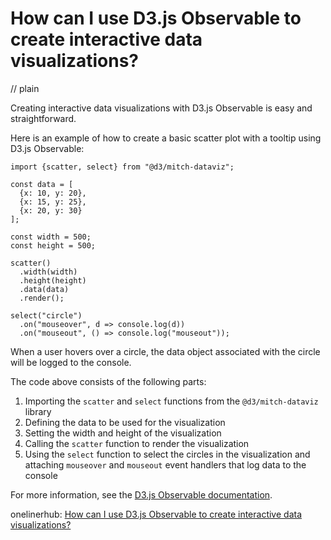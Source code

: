 # How can I use D3.js Observable to create interactive data visualizations?
// plain

Creating interactive data visualizations with D3.js Observable is easy and straightforward.

Here is an example of how to create a basic scatter plot with a tooltip using D3.js Observable:

```
import {scatter, select} from "@d3/mitch-dataviz";

const data = [
  {x: 10, y: 20},
  {x: 15, y: 25},
  {x: 20, y: 30}
];

const width = 500;
const height = 500;

scatter()
  .width(width)
  .height(height)
  .data(data)
  .render();

select("circle")
  .on("mouseover", d => console.log(d))
  .on("mouseout", () => console.log("mouseout"));
```

When a user hovers over a circle, the data object associated with the circle will be logged to the console.

The code above consists of the following parts:

1. Importing the `scatter` and `select` functions from the `@d3/mitch-dataviz` library
2. Defining the data to be used for the visualization
3. Setting the width and height of the visualization
4. Calling the `scatter` function to render the visualization
5. Using the `select` function to select the circles in the visualization and attaching `mouseover` and `mouseout` event handlers that log data to the console

For more information, see the [D3.js Observable documentation](https://observablehq.com/@d3/introduction).

onelinerhub: [How can I use D3.js Observable to create interactive data visualizations?](https://onelinerhub.com/javascript-d3/how-can-i-use-d--js-observable-to-create-interactive-data-visualizations)